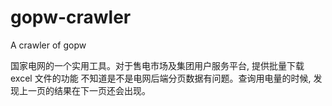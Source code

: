 # gopw-crawler
A crawler of gopw

国家电网的一个实用工具。对于售电市场及集团用户服务平台, 提供批量下载 excel 文件的功能
不知道是不是电网后端分页数据有问题。查询用电量的时候, 发现上一页的结果在下一页还会出现。